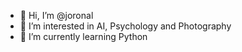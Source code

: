 - 👋 Hi, I’m @joronal
- 👀 I’m interested in AI, Psychology and Photography
- 🌱 I’m currently learning Python




